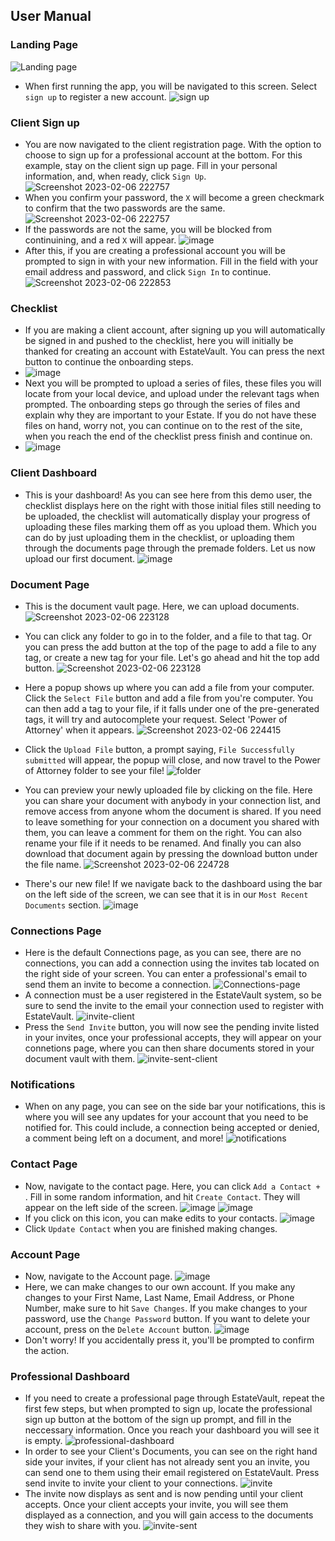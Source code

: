 ## User Manual

### Landing Page
![Landing page](https://user-images.githubusercontent.com/70381945/206295189-05931d0e-68da-4a60-b11c-88353e50a58d.png)
- When first running the app, you will be navigated to this screen. Select `sign up` to register a new account.
![sign up](https://user-images.githubusercontent.com/70381945/206295356-03bce382-8620-42d3-aa8c-ffbae3315496.png)
### Client Sign up
- You are now navigated to the client registration page. With the option to choose to sign up for a professional account at the bottom. For this example, stay on the client sign up page. Fill in your personal information, and, when ready, click `Sign Up`.
![Screenshot 2023-02-06 222757](https://user-images.githubusercontent.com/89540335/217141520-215bfd65-ec8a-46c6-a4c5-7aae92d35b7d.png)
- When you confirm your password, the `X` will become a green checkmark to confirm that the two passwords are the same.
![Screenshot 2023-02-06 222757](https://user-images.githubusercontent.com/89540335/217141520-215bfd65-ec8a-46c6-a4c5-7aae92d35b7d.png)
- If the passwords are not the same, you will be blocked from continuining, and a red `X` will appear. 
![image](https://user-images.githubusercontent.com/70381945/206295607-c5dac853-f9c3-4dae-a4dd-328e8ff19f5a.png)
- After this, if you are creating a professional account you will be prompted to sign in with your new information. Fill in the field with your email address and password, and click `Sign In` to continue.
![Screenshot 2023-02-06 222853](https://user-images.githubusercontent.com/89540335/217141798-cdfc129b-c1ad-4754-b2ad-15081f54f738.png)
### Checklist
- If you are making a client account, after signing up you will automatically be signed in and pushed to the checklist, here you will initially be thanked for creating an account with EstateVault. You can press the next button to continue the onboarding steps.
- ![image]()
- Next you will be prompted to upload a series of files, these files you will locate from your local device, and upload under the relevant tags when prompted. The onboarding steps go through the series of files and explain why they are important to your Estate. If you do not have these files on hand, worry not, you can continue on to the rest of the site, when you reach the end of the checklist press finish and continue on.
- ![image]()
### Client Dashboard
- This is your dashboard! As you can see here from this demo user, the checklist displays here on the right with those initial files still needing to be uploaded, the checklist will automatically display your progress of uploading these files marking them off as you upload them. Which you can do by just uploading them in the checklist, or uploading them through the documents page through the premade folders. Let us now upload our first document.
![image]()
### Document Page
- This is the document vault page. Here, we can upload documents.
![Screenshot 2023-02-06 223128](https://github.com/nateslagter/EstateVault/blob/main/Auxiliary%20Files/document-landing.png)
- You can click any folder to go in to the folder, and a file to that tag. Or you can press the add button at the top of the page to add a file to any tag, or create a new tag for your file. Let's go ahead and hit the top add button.
![Screenshot 2023-02-06 223128](https://github.com/nateslagter/EstateVault/blob/main/Auxiliary%20Files/document-landing.png)

- Here a popup shows up where you can add a file from your computer. Click the `Select File` button and add a file from you're computer. You can then add a tag to your file, if it falls under one of the pre-generated tags, it will try and autocomplete your request. Select 'Power of Attorney' when it appears. 
![Screenshot 2023-02-06 224415](https://github.com/nateslagter/EstateVault/blob/main/Auxiliary%20Files/upload-file.png)

- Click the `Upload File` button, a prompt saying, `File Successfully submitted` will appear, the popup will close, and now travel to the Power of Attorney folder to see your file!
![folder](https://github.com/nateslagter/EstateVault/blob/main/Auxiliary%20Files/power-of-attorney-folder.png)

- You can preview your newly uploaded file by clicking on the file. Here you can share your document with anybody in your connection list, and remove access from anyone whom the document is shared. If you need to leave something for your connection on a document you shared with them, you can leave a comment for them on the right. You can also rename your file if it needs to be renamed. And finally you can also download that document again by pressing the download button under the file name.
![Screenshot 2023-02-06 224728](https://github.com/nateslagter/EstateVault/blob/main/Auxiliary%20Files/file-preview.png)

- There's our new file! If we navigate back to the dashboard using the bar on the left side of the screen, we can see that it is in our `Most Recent Documents` section.
![image](https://user-images.githubusercontent.com/70381945/206297392-543773fd-f748-4564-97e6-7cef9a693992.png)

### Connections Page
- Here is the default Connections page, as you can see, there are no connections, you can add a connection using the invites tab located on the right side of your screen. You can enter a professional's email to send them an invite to become a connection.
![Connections-page](https://user-images.githubusercontent.com/89540335/217147812-5d68ecc6-7873-4c6a-b77d-288900e76b67.png)
- A connection must be a user registered in the EstateVault system, so be sure to send the invite to the email your connection used to register with EstateVault.
![invite-client](https://user-images.githubusercontent.com/89540335/217148279-7f6f65a0-f285-4a20-acea-86a9e2270dc0.png)
- Press the `Send Invite` button, you will now see the pending invite listed in your invites, once your professional accepts, they will appear on your connetions page, where you can then share documents stored in your document vault with them.
![invite-sent-client](https://user-images.githubusercontent.com/89540335/217148420-d6f7ab5b-3312-48be-b33f-095c7b51f735.png)

### Notifications
- When on any page, you can see on the side bar your notifications, this is where you will see any updates for your account that you need to be notified for. This could include, a connection being accepted or denied, a comment being left on a document, and more!
![notifications](https://github.com/nateslagter/EstateVault/blob/main/Auxiliary%20Files/notifications.png)

### Contact Page
- Now, navigate to the contact page. Here, you can click `Add a Contact + `. Fill in some random information, and hit `Create Contact`. They will appear on the left side of the screen.
![image](https://user-images.githubusercontent.com/70381945/206297638-47cebdcd-b3f6-4e05-8cda-92df4f50a8ef.png)
![image](https://user-images.githubusercontent.com/70381945/206297664-402185fd-67b1-42c1-87d0-f9406b2b0624.png)
- If you click on this icon, you can make edits to your contacts.
![image](https://user-images.githubusercontent.com/70381945/206297717-6a069e9e-ce45-4a64-81a8-f7bc5db0f438.png)
- Click `Update Contact` when you are finished making changes.

### Account Page
- Now, navigate to the Account page.
![image](https://user-images.githubusercontent.com/70381945/206297961-fd99dd93-784c-4234-8294-3e5817f96a3b.png)
- Here, we can make changes to our own account. If you make any changes to your First Name, Last Name, Email Address, or Phone Number, make sure to hit `Save Changes`. If you make changes to your password, use the `Change Password` button. If you want to delete your account, press on the `Delete Account` button.
![image]()
- Don't worry! If you accidentally press it, you'll be prompted to confirm the action.

### Professional Dashboard
- If you need to create a professional page through EstateVault, repeat the first few steps, but when prompted to sign up, locate the professional sign up button at the bottom of the sign up prompt, and fill in the neccessary information. Once you reach your dashboard you will see it is empty.
![professional-dashboard](https://user-images.githubusercontent.com/89540335/217145234-9adb281a-711e-45a2-920f-f9b98cfb9efa.png)
- In order to see your Client's Documents, you can see on the right hand side your invites, if your client has not already sent you an invite, you can send one to them using their email registered on EstateVault. Press send invite to invite your client to your connections.
![invite](https://user-images.githubusercontent.com/89540335/217145575-68ccaa23-ccbc-43eb-9d81-b4883c2b3250.png)
- The invite now displays as sent and is now pending until your client accepts. Once your client accepts your invite, you will see them displayed as a connection, and you will gain access to the documents they wish to share with you.
![invite-sent](https://user-images.githubusercontent.com/89540335/217145854-78ad607f-302a-420b-a454-939acfd07a2c.png)















